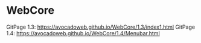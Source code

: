 # WebCore
GitPage 1.3: https://avocadoweb.github.io/WebCore/1.3/index1.html
GitPage 1.4: https://avocadoweb.github.io/WebCore/1.4/Menubar.html
